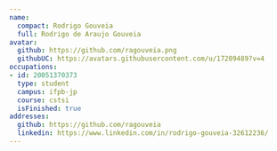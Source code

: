 ```yaml
---
name:
  compact: Rodrigo Gouveia
  full: Rodrigo de Araujo Gouveia
avatar:
  github: https://github.com/ragouveia.png
  githubUC: https://avatars.githubusercontent.com/u/17209489?v=4
occupations:
- id: 20051370373
  type: student
  campus: ifpb-jp
  course: cstsi
  isFinished: true
addresses:
  github: https://github.com/ragouveia
  linkedin: https://www.linkedin.com/in/rodrigo-gouveia-32612236/
---
```

